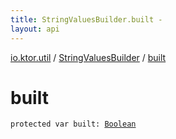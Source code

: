 ```yaml
---
title: StringValuesBuilder.built - 
layout: api
---
```


<div class='api-docs-breadcrumbs'><a href="../index.html">io.ktor.util</a> / <a href="index.html">StringValuesBuilder</a> / <a href="./built.html">built</a></div>

# built

<div class="signature"><code><span class="keyword">protected</span> <span class="keyword">var </span><span class="identifier">built</span><span class="symbol">: </span><a href="https://kotlinlang.org/api/latest/jvm/stdlib/kotlin/-boolean/index.html"><span class="identifier">Boolean</span></a></code></div>
